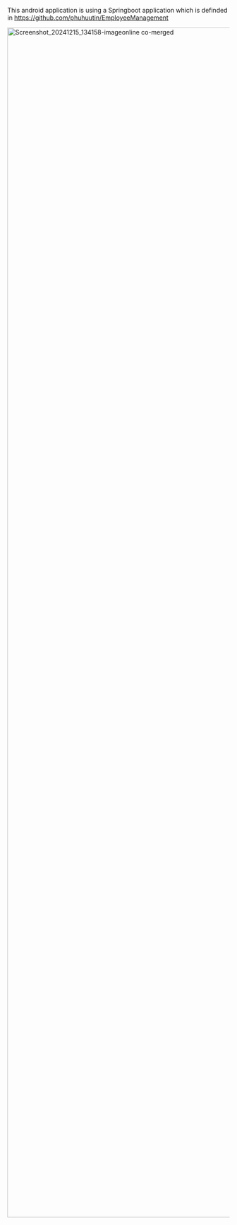 This android application is using a Springboot application which is definded in https://github.com/phuhuutin/EmployeeManagement



<img width="2698" alt="Screenshot_20241215_134158-imageonline co-merged" src="https://github.com/user-attachments/assets/b94761d7-bcbd-4012-aba8-98a2785b7246" />

